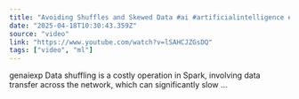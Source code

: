 ```yaml
---
title: "Avoiding Shuffles and Skewed Data #ai #artificialintelligence #machinelearning #aiagent #Avoiding"
date: "2025-04-18T10:30:43.359Z"
source: "video"
link: "https://www.youtube.com/watch?v=lSAHCJZGsDQ"
tags: ["video", "ml"]
---
```


genaiexp Data shuffling is a costly operation in Spark, involving data transfer across the network, which can significantly slow ...
